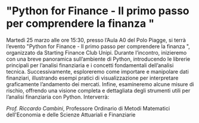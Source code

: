 # "Python for Finance - Il primo passo per comprendere la finanza "
Martedì 25 marzo alle ore 15:30, presso l’Aula A0 del Polo Piagge, si terrà l’evento
"Python for Finance - Il primo passo per comprendere la finanza ", organizzato da 
Starting Finance Club Unipi.
Durante l’incontro, inizieremo con una breve panoramica sull’ambiente di Python, introducendo le librerie principali per l’analisi finanziaria e i concetti fondamentali dell’analisi tecnica. Successivamente, esploreremo come importare e manipolare dati finanziari, illustrando esempi pratici di visualizzazione per interpretare graficamente l’andamento dei mercati. Infine, esamineremo alcune misure di rischio, offrendo una visione completa e dettagliata degli strumenti utili per l’analisi finanziaria con Python.
Interverrà:

*Prof. Riccardo Cambini*, Professore Ordinario di Metodi Matematici dell'Economia e delle Scienze Attuariali e Finanziarie 
